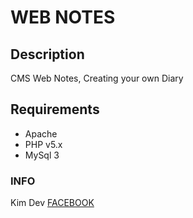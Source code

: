 # WEB NOTES

## Description
CMS Web Notes, Creating your own Diary

## Requirements
- Apache
- PHP v5.x
- MySql 3

### INFO

Kim Dev [FACEBOOK](https://www.facebook.com/k111m)
